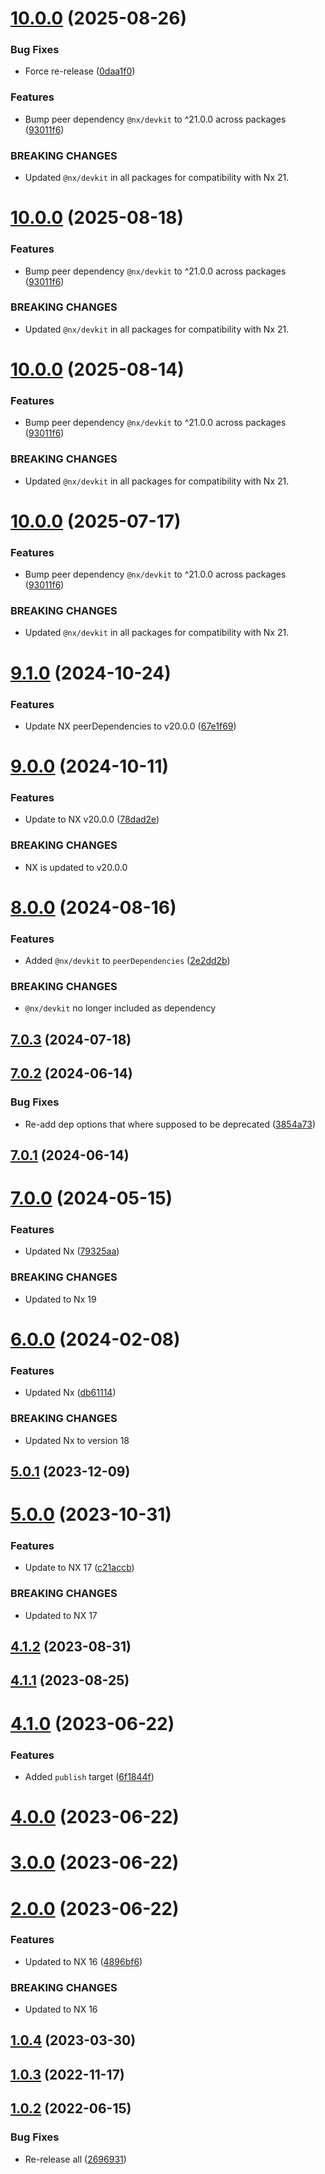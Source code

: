 
# [10.0.0](https://github.com/TriPSs/nx-extend/compare/github-pages@9.1.0...github-pages@10.0.0) (2025-08-26)


### Bug Fixes

* Force re-release ([0daa1f0](https://github.com/TriPSs/nx-extend/commit/0daa1f0794bc4be58599e595d0c680136db0d3ff))


### Features

* Bump peer dependency `@nx/devkit` to ^21.0.0 across packages ([93011f6](https://github.com/TriPSs/nx-extend/commit/93011f6f86adaa0796a2f514849d4805206dae89))


### BREAKING CHANGES

* Updated `@nx/devkit` in all packages for compatibility with Nx 21.



# [10.0.0](https://github.com/TriPSs/nx-extend/compare/github-pages@9.1.0...github-pages@10.0.0) (2025-08-18)


### Features

* Bump peer dependency `@nx/devkit` to ^21.0.0 across packages ([93011f6](https://github.com/TriPSs/nx-extend/commit/93011f6f86adaa0796a2f514849d4805206dae89))


### BREAKING CHANGES

* Updated `@nx/devkit` in all packages for compatibility with Nx 21.



# [10.0.0](https://github.com/TriPSs/nx-extend/compare/github-pages@9.1.0...github-pages@10.0.0) (2025-08-14)


### Features

* Bump peer dependency `@nx/devkit` to ^21.0.0 across packages ([93011f6](https://github.com/TriPSs/nx-extend/commit/93011f6f86adaa0796a2f514849d4805206dae89))


### BREAKING CHANGES

* Updated `@nx/devkit` in all packages for compatibility with Nx 21.



# [10.0.0](https://github.com/TriPSs/nx-extend/compare/github-pages@9.1.0...github-pages@10.0.0) (2025-07-17)


### Features

* Bump peer dependency `@nx/devkit` to ^21.0.0 across packages ([93011f6](https://github.com/TriPSs/nx-extend/commit/93011f6f86adaa0796a2f514849d4805206dae89))


### BREAKING CHANGES

* Updated `@nx/devkit` in all packages for compatibility with Nx 21.



# [9.1.0](https://github.com/TriPSs/nx-extend/compare/github-pages@9.0.0...github-pages@9.1.0) (2024-10-24)


### Features

* Update NX peerDependencies to v20.0.0 ([67e1f69](https://github.com/TriPSs/nx-extend/commit/67e1f69f0d5cdde653858224af6ddd89c91f7309))



# [9.0.0](https://github.com/TriPSs/nx-extend/compare/github-pages@8.0.0...github-pages@9.0.0) (2024-10-11)


### Features

* Update to NX v20.0.0 ([78dad2e](https://github.com/TriPSs/nx-extend/commit/78dad2e7a71d42ebf6bb9416389e4fdcb277313c))


### BREAKING CHANGES

* NX is updated to v20.0.0



# [8.0.0](https://github.com/TriPSs/nx-extend/compare/github-pages@7.0.3...github-pages@8.0.0) (2024-08-16)


### Features

* Added `@nx/devkit` to `peerDependencies` ([2e2dd2b](https://github.com/TriPSs/nx-extend/commit/2e2dd2b997699f9d949b84cd8e96674b43725e56))


### BREAKING CHANGES

* `@nx/devkit` no longer included as dependency



## [7.0.3](https://github.com/TriPSs/nx-extend/compare/github-pages@7.0.2...github-pages@7.0.3) (2024-07-18)



## [7.0.2](https://github.com/TriPSs/nx-extend/compare/github-pages@7.0.1...github-pages@7.0.2) (2024-06-14)


### Bug Fixes

* Re-add dep options that where supposed to be deprecated ([3854a73](https://github.com/TriPSs/nx-extend/commit/3854a73f3ba70453cf1cf7c8c82122eb17364bb8))



## [7.0.1](https://github.com/TriPSs/nx-extend/compare/github-pages@7.0.0...github-pages@7.0.1) (2024-06-14)



# [7.0.0](https://github.com/TriPSs/nx-extend/compare/github-pages@6.0.0...github-pages@7.0.0) (2024-05-15)


### Features

* Updated Nx ([79325aa](https://github.com/TriPSs/nx-extend/commit/79325aa06e0251f45dbf295f6c19fc417a301fc7))


### BREAKING CHANGES

* Updated to Nx 19



# [6.0.0](https://github.com/TriPSs/nx-extend/compare/github-pages@5.0.1...github-pages@6.0.0) (2024-02-08)


### Features

* Updated Nx ([db61114](https://github.com/TriPSs/nx-extend/commit/db61114abc4991ae0e66ade0660b2baee76263f0))


### BREAKING CHANGES

* Updated Nx to version 18



## [5.0.1](https://github.com/TriPSs/nx-extend/compare/github-pages@5.0.0...github-pages@5.0.1) (2023-12-09)



# [5.0.0](https://github.com/TriPSs/nx-extend/compare/github-pages@4.1.2...github-pages@5.0.0) (2023-10-31)


### Features

* Update to NX 17 ([c21accb](https://github.com/TriPSs/nx-extend/commit/c21accbed588d43cb5a53b4ce5d061722e7740f2))


### BREAKING CHANGES

* Updated to NX 17



## [4.1.2](https://github.com/TriPSs/nx-extend/compare/github-pages@4.1.1...github-pages@4.1.2) (2023-08-31)



## [4.1.1](https://github.com/TriPSs/nx-extend/compare/github-pages@4.1.0...github-pages@4.1.1) (2023-08-25)



# [4.1.0](https://github.com/TriPSs/nx-extend/compare/github-pages@4.0.0...github-pages@4.1.0) (2023-06-22)


### Features

* Added `publish` target ([6f1844f](https://github.com/TriPSs/nx-extend/commit/6f1844f792b704d63fca2663363ca0f65fe6451c))



# [4.0.0](https://github.com/TriPSs/nx-extend/compare/github-pages@3.0.0...github-pages@4.0.0) (2023-06-22)



# [3.0.0](https://github.com/TriPSs/nx-extend/compare/github-pages@2.0.0...github-pages@3.0.0) (2023-06-22)



# [2.0.0](https://github.com/TriPSs/nx-extend/compare/github-pages@1.0.4...github-pages@2.0.0) (2023-06-22)


### Features

* Updated to NX 16 ([4896bf6](https://github.com/TriPSs/nx-extend/commit/4896bf66940e1b69e0f2e3971a7864a1da20b2ef))


### BREAKING CHANGES

* Updated to NX 16



## [1.0.4](https://github.com/TriPSs/nx-extend/compare/github-pages@1.0.3...github-pages@1.0.4) (2023-03-30)



## [1.0.3](https://github.com/TriPSs/nx-extend/compare/github-pages@1.0.2...github-pages@1.0.3) (2022-11-17)



## [1.0.2](https://github.com/TriPSs/nx-extend/compare/github-pages@1.0.1...github-pages@1.0.2) (2022-06-15)


### Bug Fixes

* Re-release all ([2696931](https://github.com/TriPSs/nx-extend/commit/26969318cadada2173710dac9ad1b52257c31760))
